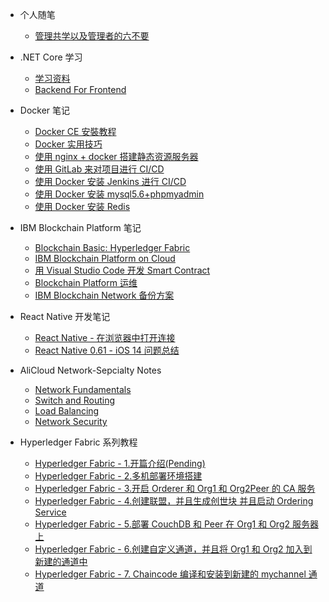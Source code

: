 - 个人随笔
  - [管理共学以及管理者的六不要](management/note-1.md)

- .NET Core 学习
  - [学习资料](.netcore/1-reference.md)
  - [Backend For Frontend](.netcore/2-bff.md)

- Docker 笔记

  - [Docker CE 安裝教程](docker/docker.md)
  - [Docker 实用技巧](docker/docker-skills.md)
  - [使用 nginx + docker 搭建静态资源服务器](docker/nigix+docker.md)
  - [使用 GitLab 来对项目进行 CI/CD](docker/gitlab.md)
  - [使用 Docker 安装 Jenkins 进行 CI/CD](docker/jenkins.md)
  - [使用 Docker 安装 mysql5.6+phpmyadmin](docker/mysql+phpmyadmin.md)
  - [使用 Docker 安装 Redis](docker/redis+docker.md)

- IBM Blockchain Platform 笔记

  - [Blockchain Basic: Hyperledger Fabric](IBM/blockchain-basic-hyperledger-fabric.md)
  - [IBM Blockchain Platform on Cloud](IBM/IBM-Blockchain-Platform-on-Cloud.md)
  - [用 Visual Studio Code 开发 Smart Contract](IBM/smart-contract.md)
  - [Blockchain Platform 运维](IBM/managing-deployed-components.md)
  - [IBM Blockchain Network 备份方案](IBM/IBP-Network-Backup-Plan.md)

- React Native 开发笔记

  - [React Native - 在浏览器中打开连接](react-native/react-native-html.md)
  - [React Native 0.61 - iOS 14 问题总结](react-native/ios14-issues.md)

- AliCloud Network-Sepcialty Notes

  - [Network Fundamentals](AliCloud-Exam-Notes/Network-Sepcialty/Network_Fundamentals.md)
  - [Switch and Routing](AliCloud-Exam-Notes/Network-Sepcialty/SwitchAndRouting.md)
  - [Load Balancing](AliCloud-Exam-Notes/Network-Sepcialty/LoadBalancing.md)
  - [Network Security](AliCloud-Exam-Notes/Network-Sepcialty/NetworkSecurity.md)

- Hyperledger Fabric 系列教程
  - [Hyperledger Fabric - 1.开篇介绍(Pending)](Hyperledger-Fabric/hyperledger-fabric-deployment-1.md)
  - [Hyperledger Fabric - 2.多机部署环境搭建](Hyperledger-Fabric/hyperledger-fabric-deployment-2.md)
  - [Hyperledger Fabric - 3.开启 Orderer 和 Org1 和 Org2Peer 的 CA 服务](Hyperledger-Fabric/hyperledger-fabric-deployment-3.md)
  - [Hyperledger Fabric - 4.创建联盟，并且生成创世块 并且启动 Ordering Service](Hyperledger-Fabric/hyperledger-fabric-deployment-4.md)
  - [Hyperledger Fabric - 5.部署 CouchDB 和 Peer 在 Org1 和 Org2 服务器上](Hyperledger-Fabric/hyperledger-fabric-deployment-5.md)
  - [Hyperledger Fabric - 6.创建自定义通道，并且将 Org1 和 Org2 加入到新建的通道中](Hyperledger-Fabric/hyperledger-fabric-deployment-6.md)
  - [Hyperledger Fabric - 7. Chaincode 编译和安装到新建的 mychannel 通道](Hyperledger-Fabric/hyperledger-fabric-deployment-7.md)
